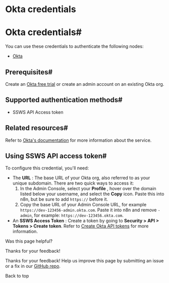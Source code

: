 # Okta credentials

[ ](https://github.com/n8n-io/n8n-docs/edit/main/docs/integrations/builtin/credentials/okta.md "Edit this page")

# Okta credentials#

You can use these credentials to authenticate the following nodes:

  * [Okta](../../app-nodes/n8n-nodes-base.okta/)



## Prerequisites#

Create an [Okta free trial](https://www.okta.com/free-trial/) or create an admin account on an existing Okta org.

## Supported authentication methods#

  * SSWS API Access token



## Related resources#

Refer to [Okta's documentation](https://developer.okta.com/docs/reference/) for more information about the service.

## Using SSWS API access token#

To configure this credential, you'll need:

  * The **URL** : The base URL of your Okta org, also referred to as your unique subdomain. There are two quick ways to access it:
    1. In the Admin Console, select your **Profile** , hover over the domain listed below your username, and select the **Copy** icon. Paste this into n8n, but be sure to add `https://` before it.
    2. Copy the base URL of your Admin Console URL, for example `https://dev-123456-admin.okta.com`. Paste it into n8n and remove `-admin`, for example: `https://dev-123456.okta.com`.
  * An **SSWS Access Token** : Create a token by going to **Security > API > Tokens > Create token**. Refer to [Create Okta API tokens](https://help.okta.com/en-us/content/topics/security/api.htm?cshid=ext-create-api-token#create-okta-api-token) for more information.

Was this page helpful? 

Thanks for your feedback! 

Thanks for your feedback! Help us improve this page by submitting an issue or a fix in our [GitHub repo](https://github.com/n8n-io/n8n-docs). 

Back to top 
